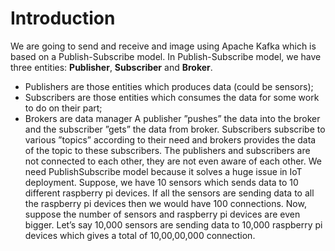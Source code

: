 # Introduction 
We are going to send and receive and image using Apache Kafka which is based on a Publish-Subscribe model. In Publish-Subscribe model, we have three entities: **Publisher**, **Subscriber** and **Broker**. 
- Publishers are those entities which produces data (could be sensors);
- Subscribers are those entities which consumes the data for some work to do on their part; 
- Brokers are data manager
A publisher ”pushes” the data into the broker and the subscriber ”gets” the data from broker. Subscribers subscribe to various ”topics” according to their need and brokers provides the data of the topic to these subscribers. The publishers and subscribers are not connected to each other, they are not even aware of each other. We need PublishSubscribe model because it solves a huge issue in IoT deployment. Suppose, we have 10 sensors which sends data to 10 different raspberry pi devices. If all the sensors are sending data to all the raspberry pi devices then we would have 100 connections. Now, suppose the number of sensors and raspberry pi devices are even bigger. Let’s say 10,000 sensors are sending data to 10,000 raspberry pi devices which gives a total of 10,00,00,000 connection.

